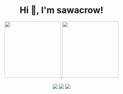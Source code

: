 <h1 align="center">Hi 👋, I'm sawacrow!</h1>
<div align="center">
  <a href="https://github.com/sawacrow">
  <img height="180em" src="https://github-readme-stats.vercel.app/api?username=sawacrow&show_icons=true&theme=dark&include_all_commits=true&count_private=true"/>
  <img height="180em" src="https://github-readme-stats.vercel.app/api/top-langs/?username=sawacrow&layout=compact&langs_count=7&theme=dark"/>
</div>
<br>
<div align ="center"> 
  <a href="https://www.instagram.com/sawacrow.dev" target="_blank"><img src="https://img.shields.io/badge/-Instagram-%23333?style=for-the-badge&logo=instagram&logoColor=white" target="_blank"></a>
  <a href = "mailto:info.cengizilhan@gmail.com"><img src="https://img.shields.io/badge/-Gmail-%23333?style=for-the-badge&logo=gmail&logoColor=white" target="_blank"></a>
  <a href="https://www.linkedin.com/in/sawacrow" target="_blank"><img src="https://img.shields.io/badge/-LinkedIn-%23333?style=for-the-badge&logo=linkedin&logoColor=white" target="_blank"></a> 
</div>
